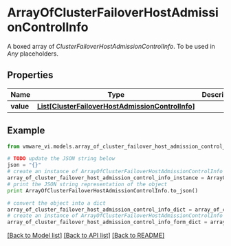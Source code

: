 # ArrayOfClusterFailoverHostAdmissionControlInfo

A boxed array of *ClusterFailoverHostAdmissionControlInfo*. To be used in *Any* placeholders. 

## Properties
Name | Type | Description | Notes
------------ | ------------- | ------------- | -------------
**value** | [**List[ClusterFailoverHostAdmissionControlInfo]**](ClusterFailoverHostAdmissionControlInfo.md) |  | 

## Example

```python
from vmware_vi.models.array_of_cluster_failover_host_admission_control_info import ArrayOfClusterFailoverHostAdmissionControlInfo

# TODO update the JSON string below
json = "{}"
# create an instance of ArrayOfClusterFailoverHostAdmissionControlInfo from a JSON string
array_of_cluster_failover_host_admission_control_info_instance = ArrayOfClusterFailoverHostAdmissionControlInfo.from_json(json)
# print the JSON string representation of the object
print ArrayOfClusterFailoverHostAdmissionControlInfo.to_json()

# convert the object into a dict
array_of_cluster_failover_host_admission_control_info_dict = array_of_cluster_failover_host_admission_control_info_instance.to_dict()
# create an instance of ArrayOfClusterFailoverHostAdmissionControlInfo from a dict
array_of_cluster_failover_host_admission_control_info_form_dict = array_of_cluster_failover_host_admission_control_info.from_dict(array_of_cluster_failover_host_admission_control_info_dict)
```
[[Back to Model list]](../README.md#documentation-for-models) [[Back to API list]](../README.md#documentation-for-api-endpoints) [[Back to README]](../README.md)


